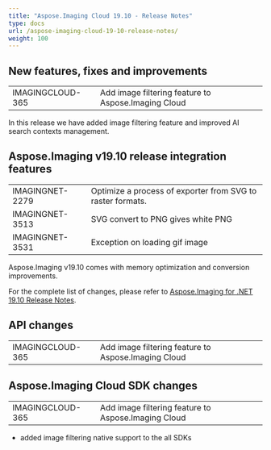 ```yaml
---
title: "Aspose.Imaging Cloud 19.10 - Release Notes"
type: docs
url: /aspose-imaging-cloud-19-10-release-notes/
weight: 100
---
```


## **New features, fixes and improvements**
|     |     |
| --- | --- |
|IMAGINGCLOUD-365|Add image filtering feature to Aspose.Imaging Cloud|

In this release we have added image filtering feature and improved AI search contexts management.

## **Aspose.Imaging v19.10 release integration features**
|     |     |
| --- | --- |
|IMAGINGNET-2279|Optimize a process of exporter from SVG to raster formats.|
|IMAGINGNET-3513|SVG convert to PNG gives white PNG|
|IMAGINGNET-3531|Exception on loading gif image|

Aspose.Imaging v19.10 comes with memory optimization and conversion improvements.

For the complete list of changes, please refer to [Aspose.Imaging for .NET 19.10 Release Notes](https://wiki.kharkov.dynabic.com/bin/view/Support.Imaging/Release%20Notes/Aspose.Imaging/Aspose.Imaging%20for%20.NET%20Release%20Notes/Aspose.Imaging%20for%20.NET%2019.10%20-%20Oct%202019/Aspose.Imaging%20for%20.NET%2019.01%20-%20Release%20notes/).

## **API changes**
|     |     |
| --- | --- |
|IMAGINGCLOUD-365|Add image filtering feature to Aspose.Imaging Cloud|

## **Aspose.Imaging Cloud SDK changes**
|     |     |
| --- | --- |
|IMAGINGCLOUD-365|Add image filtering feature to Aspose.Imaging Cloud|

- added image filtering native support to the all SDKs

